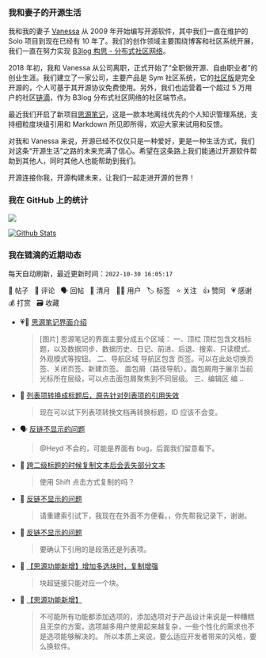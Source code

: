 ### 我和妻子的开源生活

我和我的妻子 [Vanessa](https://github.com/Vanessa219) 从 2009 年开始编写开源软件，其中我们一直在维护的 Solo 项目到现在已经有 10 年了。我们的创作领域主要围绕博客和社区系统开展，我们一直在努力实现 [B3log 构思 - 分布式社区网络](https://ld246.com/article/1546941897596)。

2018 年初，我和 Vanessa 从公司离职，正式开始了“全职做开源、自由职业者”的创业生涯。我们建立了一家公司，主要产品是 Sym 社区系统，它的[社区版](https://github.com/88250/symphony)是完全开源的，个人可基于其开源协议免费使用。另外，我们也运营着一个超过 5 万用户的社区[链滴](https://ld246.com)，作为 B3log 分布式社区网络的社区端节点。

最近我们开启了新项目[思源笔记](https://github.com/siyuan-note/siyuan)，这是一款本地离线优先的个人知识管理系统，支持细粒度块级引用和 Markdown 所见即所得，欢迎大家来试用和反馈。

对我和 Vanessa 来说，开源已经不仅仅只是一种爱好，更是一种生活方式，我们对这条“开源生活”之路的未来充满了信心。希望在这条路上我们能通过开源软件帮助到其他人，同时其他人也能帮助到我们。

开源连接你我，开源构建未来，让我们一起走进开源的世界！

### 我在 GitHub 上的统计

<a title="Hits" target="_blank" href="https://github.com/88250/88250"><img src="https://hits.b3log.org/88250/88250.svg"></a>

[![Github Stats](https://github-readme-stats.vercel.app/api?username=88250&theme=tokyonight&show_icons=true)](https://github.com/88250)

<!--events start -->

### 我在链滴的近期动态

每天自动刷新，最近更新时间：`2022-10-30 16:05:17`

📝 帖子 &nbsp; 💬 评论 &nbsp; 🗣 回帖 &nbsp; 🌙 清月 &nbsp; 👨‍💻 用户 &nbsp; 🏷️ 标签 &nbsp; ⭐️ 关注 &nbsp; 👍 赞同 &nbsp; 💗 感谢 &nbsp; 💰 打赏 &nbsp; 🗃 收藏

* 💗📝 [思源笔记界面介绍](https://ld246.com/article/1667112903771)

  > [图片] 思源笔记的界面主要分成五个区域： 一、顶栏 顶栏包含文档标题，以及数据同步、数据历史、日记、前进、后退、搜索、只读模式、外观模式等按钮。 二、导航区域 导航区包含 页签。可以在此处切换页签、关闭页签、新建页签。 面包屑（路径导航）。面包屑用于展示当前光标所在层级，可以点击面包屑聚焦到不同层级。 三、编辑区 编 ..
* 💬 [列表项转换成标题后，原先针对列表项的引用失效](https://ld246.com/article/1627808707395/comment/1667113158070#comments)

  > 现在可以试下列表项转换文档再转换标题，ID 应该不会变。
* 🗣 [反链不显示的问题](https://ld246.com/article/1667110750946/comment/1667111832836#comments)

  > @Heyd 不会的，可能是界面有 bug，后面我们留意看下。
* 💬 [跨二级标题的时候复制文本后会丢失部分文本](https://ld246.com/article/1667111969477/comment/1667112173294#comments)

  > 使用 Shift 点击方式复制的吗？
* 💬 [反链不显示的问题](https://ld246.com/article/1667110750946/comment/1667111832836#comments)

  > 请重建索引试下，我现在在外面不方便看。，你先帮我记录下，谢谢。
* 💬 [反链不显示的问题](https://ld246.com/article/1667110750946/comment/1667111434838#comments)

  > 要确认下引用的是段落还是列表项。
* 💬 [【思源功能新增】增加多选块时，复制增强](https://ld246.com/article/1667108167896/comment/1667111368683#comments)

  > 块超链接只能对应一个块。
* 💬 [【思源功能新增】](https://ld246.com/article/1667107535943/comment/1667111310841#comments)

  > 不可能所有功能都添加选项的，添加选项对于产品设计来说是一种糟糕且无奈的方案，选项越多用户使用起来越复杂，一些个性化的需求也不是选项能够解决的。 所以本质上来说，要么适应开发者带来的风格，要么换软件。


<!--events end -->
